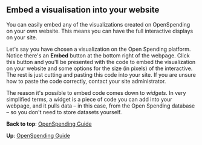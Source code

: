## Embed a visualisation into your website

You can easily embed any of the visualizations created on OpenSpending on your own website. This means you can have the full interactive displays on your site.

Let's say you have chosen a visualization on the Open Spending platform. Notice there's an **Embed** button at the bottom right of the webpage. Click this button and you'll be presented with the code to embed the visualization on your website and some options for the size (in pixels) of the interactive. The rest is just cutting and pasting this code into your site. If you are unsure how to paste the code correctly, contact your site administrator.

The reason it's possible to embed code comes down to *widgets*. In very simplified terms, a widget is a piece of code you can add into your webpage, and it pulls data – in this case, from the Open Spending database – so you don't need to store datasets yourself.

**Back to top**: [OpenSpending Guide](../)

**Up**: [OpenSpending Guide](../)
